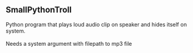<h2>SmallPythonTroll</h2>
Python program that plays loud audio clip on speaker and hides itself on system.<br></br>
Needs a system argument with filepath to mp3 file

